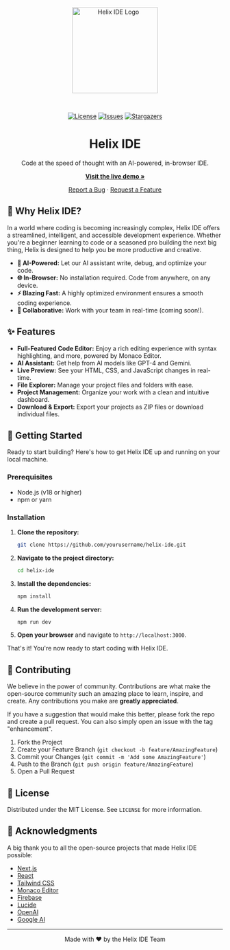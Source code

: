 <div align="center">
  <br />
  <p>
    <a href="https://helix-ide.vercel.app/"><img src="https://raw.githubusercontent.com/username/repo/main/public/helix-logo.svg" width="200" alt="Helix IDE Logo" /></a>
  </p>
  <br />
  <p>
    <a href="https://github.com/yourusername/helix-ide/blob/main/LICENSE"><img src="https://img.shields.io/github/license/yourusername/helix-ide.svg" alt="License" /></a>
    <a href="https://github.com/yourusername/helix-ide/issues"><img src="https://img.shields.io/github/issues/yourusername/helix-ide.svg" alt="Issues" /></a>
    <a href="https://github.com/yourusername/helix-ide/stargazers"><img src="https://img.shields.io/github/stars/yourusername/helix-ide.svg" alt="Stargazers" /></a>
  </p>
  <h1>Helix IDE</h1>
  <p>
    Code at the speed of thought with an AI-powered, in-browser IDE.
  </p>
  <p>
    <a href="https://helix-ide.vercel.app/"><strong>Visit the live demo »</strong></a>
  </p>
  <p>
    <a href="https://github.com/yourusername/helix-ide/issues">Report a Bug</a>
    ·
    <a href="https://github.com/yourusername/helix-ide/issues">Request a Feature</a>
  </p>
</div>

## 🤔 Why Helix IDE?

In a world where coding is becoming increasingly complex, Helix IDE offers a streamlined, intelligent, and accessible development experience. Whether you're a beginner learning to code or a seasoned pro building the next big thing, Helix is designed to help you be more productive and creative.

*   **🧠 AI-Powered:** Let our AI assistant write, debug, and optimize your code.
*   **🌐 In-Browser:** No installation required. Code from anywhere, on any device.
*   **⚡ Blazing Fast:** A highly optimized environment ensures a smooth coding experience.
*   **🤝 Collaborative:** Work with your team in real-time (coming soon!).

## ✨ Features

*   **Full-Featured Code Editor:** Enjoy a rich editing experience with syntax highlighting, and more, powered by Monaco Editor.
*   **AI Assistant:** Get help from AI models like GPT-4 and Gemini.
*   **Live Preview:** See your HTML, CSS, and JavaScript changes in real-time.
*   **File Explorer:** Manage your project files and folders with ease.
*   **Project Management:** Organize your work with a clean and intuitive dashboard.
*   **Download & Export:** Export your projects as ZIP files or download individual files.

## 🚀 Getting Started

Ready to start building? Here's how to get Helix IDE up and running on your local machine.

### Prerequisites

*   Node.js (v18 or higher)
*   npm or yarn

### Installation

1.  **Clone the repository:**
    ```sh
    git clone https://github.com/yourusername/helix-ide.git
    ```
2.  **Navigate to the project directory:**
    ```sh
    cd helix-ide
    ```
3.  **Install the dependencies:**
    ```sh
    npm install
    ```
4.  **Run the development server:**
    ```sh
    npm run dev
    ```
5.  **Open your browser** and navigate to `http://localhost:3000`.

That's it! You're now ready to start coding with Helix IDE.

## 🤝 Contributing

We believe in the power of community. Contributions are what make the open-source community such an amazing place to learn, inspire, and create. Any contributions you make are **greatly appreciated**.

If you have a suggestion that would make this better, please fork the repo and create a pull request. You can also simply open an issue with the tag "enhancement".

1.  Fork the Project
2.  Create your Feature Branch (`git checkout -b feature/AmazingFeature`)
3.  Commit your Changes (`git commit -m 'Add some AmazingFeature'`)
4.  Push to the Branch (`git push origin feature/AmazingFeature`)
5.  Open a Pull Request

## 📝 License

Distributed under the MIT License. See `LICENSE` for more information.

## 💖 Acknowledgments

A big thank you to all the open-source projects that made Helix IDE possible:

*   [Next.js](https://nextjs.org/)
*   [React](https://reactjs.org/)
*   [Tailwind CSS](https://tailwindcss.com/)
*   [Monaco Editor](https://microsoft.github.io/monaco-editor/)
*   [Firebase](https://firebase.google.com/)
*   [Lucide](https://lucide.dev/)
*   [OpenAI](https://openai.com/)
*   [Google AI](https://ai.google/)

---

<p align="center">
  Made with ❤️ by the Helix IDE Team
</p>